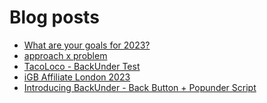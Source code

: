 # Blog posts
<!-- BLOG-POST-LIST:START -->
- [What are your goals for 2023?](https://afflift.com/f/threads/what-are-your-goals-for-2023.10077/)
- [approach x problem](https://afflift.com/f/threads/approach-x-problem.10081/)
- [TacoLoco - BackUnder Test](https://afflift.com/f/threads/tacoloco-backunder-test.10080/)
- [iGB Affiliate London 2023](https://afflift.com/f/threads/igb-affiliate-london-2023.10075/)
- [Introducing BackUnder - Back Button + Popunder Script](https://afflift.com/f/threads/introducing-backunder-back-button-popunder-script.10073/)
<!-- BLOG-POST-LIST:END -->
